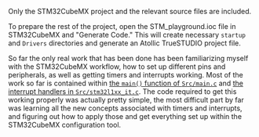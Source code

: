 Only the STM32CubeMX project and the relevant source files are included. 

To prepare the rest of the project, open the STM_playground.ioc file in STM32CubeMX and "Generate Code." This will create necessary `startup` and `Drivers` directories and generate an Atollic TrueSTUDIO project file.

So far the only real work that has been done has been familiarizing myself with the STM32CubeMX workflow, how to set up different pins and peripherals, as well as getting timers and interrupts working. Most of the work so far is contained within [the `main()` function of `Src/main.c`](Src/main.c#L102-L112) and [the interrupt handlers in `Src/stm32l1xx_it.c`](Src/stm32l1xx_it.c#L195-L235). The code required to get this working properly was actually pretty simple, the most difficult part by far was learning all the new concepts associated with timers and interrupts, and figuring out how to apply those and get everything set up within the STM32CubeMX configuration tool.
